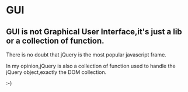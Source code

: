 <hgroup>
	<h1>GUI</h1>
	<h2>GUI is not Graphical User Interface,it's just a lib or a collection of function.</h2>
</hgroup>
<section>
	<p>There is no doubt that jQuery is the most popular javascript frame.</p>
	<p>In my opinion,jQuery is also a collection of function used to handle the jQuery object,exactly the DOM collection.</p>
	<p> :-)</p>
</section>

